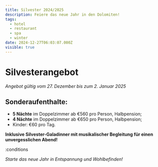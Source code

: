 ```yaml
---
title: Silvester 2024/2025
description: Feiere das neue Jahr in den Dolomiten!
tags:
  - hotel
  - restaurant
  - spa
  - winter
date: 2024-12-27T06:03:07.000Z
visible: true
---
```


# Silvesterangebot

*Angebot gültig vom 27. Dezember bis zum 2. Januar 2025*

## Sonderaufenthalte:

- **5 Nächte** im Doppelzimmer ab €560 pro Person, Halbpension;
- **4 Nächte** im Doppelzimmer ab €650 pro Person, Halbpension;
- Kinder: €60 pro Tag.

**Inklusive Silvester-Galadinner mit musikalischer Begleitung für einen unvergesslichen Abend!**

:conditions

*Starte das neue Jahr in Entspannung und Wohlbefinden!*
